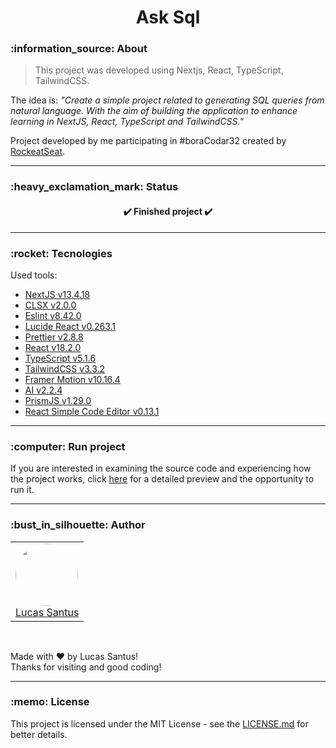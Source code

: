 <h1 align="center">Ask Sql</h1>

<h3 id="about">:information_source: About</h3>

> This project was developed using Nextjs, React, TypeScript, TailwindCSS.

The idea is:
_"Create a simple project related to generating SQL queries from natural language. With the aim of building the application to enhance learning in NextJS, React, TypeScript and TailwindCSS."_

Project developed by me participating in #boraCodar32 created by <a href="https://www.rocketseat.com.br/boracodar">RockeatSeat</a>.

---

<h3 id="status">:heavy_exclamation_mark: Status</h3>

<h4 align="center">
 ✔️ Finished project ✔️
</h4>

---

<h3 id="tecnologies">:rocket: Tecnologies</h3>

Used tools:

- [NextJS v13.4.18](https://nextjs.org/)
- [CLSX v2.0.0](https://www.npmjs.com/package/clsx)
- [Eslint v8.42.0](https://github.com/eslint/eslint)
- [Lucide React v0.263.1](https://lucide.dev/)
- [Prettier v2.8.8](https://prettier.io/)
- [React v18.2.0](https://pt-br.reactjs.org/)
- [TypeScript v5.1.6](https://www.typescriptlang.org/)
- [TailwindCSS v3.3.2](https://tailwindcss.com/docs/installation)
- [Framer Motion v10.16.4](https://www.npmjs.com/package/framer-motion)
- [AI v2.2.4](https://vercel.com/blog/introducing-the-vercel-ai-sdk)
- [PrismJS v1.29.0](https://prismjs.com/)
- [React Simple Code Editor v0.13.1](https://www.npmjs.com/package/react-simple-code-editor)

---

<h3 id="running">:computer: Run project</h3>

If you are interested in examining the source code and experiencing how the project works, click <a href="/RUNNING.md">here</a> for a detailed preview and the opportunity to run it.

---

<h3 id="author">:bust_in_silhouette: Author</h3>

<table>
	<tr>
		<td>
			<div> 
				<a href="https://github.com/LucasSantus">
					<img style="border-radius: 50%;" src="https://github.com/LucasSantus.png" width="100px;" alt=""/>
					<br />
					Lucas Santus
				</a>
			</div>
		</td>
	</tr>
</table>
<br />

Made with ❤️ by Lucas Santus!<br />
Thanks for visiting and good coding!<br />

---

<h3 id="license">:memo: License</h3>

This project is licensed under the MIT License - see the [LICENSE.md](https://github.com/LucasSantus/ask-sql/blob/master/LICENSE) for better details.
